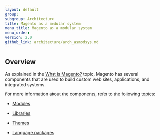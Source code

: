 ```yaml
---
layout: default
group: 
subgroup: Architecture
title: Magento as a modular system
menu_title: Magento as a modular system
menu_order: 
version: 2.0
github_link: architecture/arch_asmodsys.md
---
```


<h2 id="m2arch-asmodsys-overview"> Overview</h2>
As explained in the <a href="{{page.baseurl}}architecture/arch_whatis.html">What is Magento?</a> topic, Magento has several components that are used to build custom web sites, applications, and integrated systems.

For more information about the components, refer to the following topics:

* <a href="{{page.baseurl}}architecture/modules/mod_intro.html">Modules</a>

* <a href="{{page.baseurl}}architecture/arch_libraries.html">Libraries</a>

* <a href="{{page.baseurl}}architecture/arch_themes.html">Themes</a>

* <a href="{{page.baseurl}}architecture/arch_translations.html">Language packages</a>

